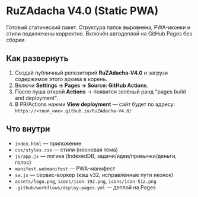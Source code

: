 # RuZAdacha V4.0 (Static PWA)

Готовый статический пакет. Структура папок выровнена, PWA-иконки и стили подключены корректно.
Включён автодеплой на GitHub Pages без сборки.

## Как развернуть
1) Создай публичный репозиторий **RuZAdacha-V4.0** и загрузи содержимое этого архива в корень.
2) Включи **Settings → Pages → Source: GitHub Actions**.
3) После пуша открой **Actions** → появится зелёный ранд "pages build and deployment".
4) В PR/Actions нажми **View deployment** — сайт будет по адресу:
   `https://<твой_ник>.github.io/RuZAdacha-V4.0/`

## Что внутри
- `index.html` — приложение
- `css/styles.css` — стили (неоновая тема)
- `js/app.js` — логика (IndexedDB, задачи/идеи/привычки/деньги, голос)
- `manifest.webmanifest` — PWA-манифест
- `sw.js` — сервис-воркер (кэш v32, исправленные пути иконок)
- `assets/logo.png`, `icons/icon-192.png`, `icons/icon-512.png`
- `.github/workflows/deploy-pages.yml` — деплой на Pages

